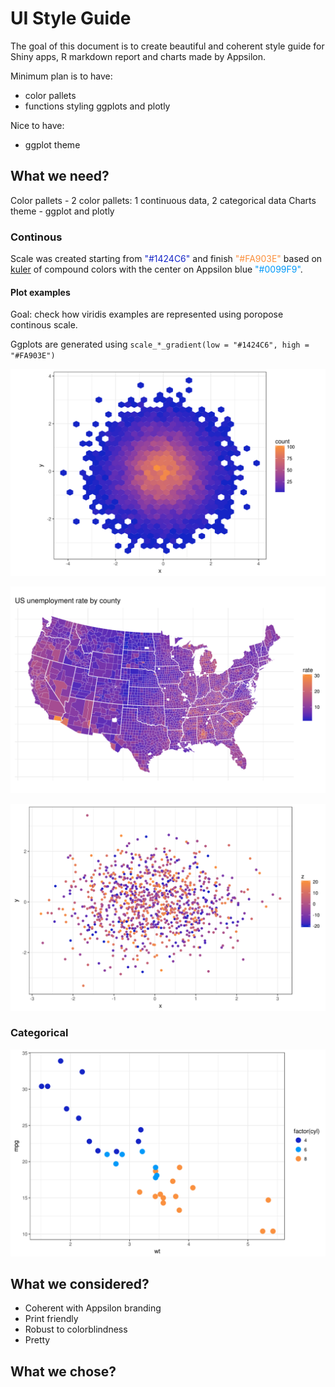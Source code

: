 # UI Style Guide

The goal of this document is to create beautiful and coherent style guide for Shiny apps, R markdown report and charts made by Appsilon.

Minimum plan is to have:
* color pallets
* functions styling ggplots and plotly

Nice to have:
* ggplot theme

## What we need?

Color pallets - 2 color pallets: 1 continuous data, 2 categorical data
Charts theme - ggplot and plotly

### Continous

Scale was created starting from <span style="color:#1424C6">"#1424C6"</span> and finish <span style="color:#FA903E">"#FA903E"</span> based on [kuler](https://color.adobe.com/create/color-wheel/?base=2&rule=Compound&selected=2&name=My%20Color%20Theme&mode=rgb&rgbvalues=0.07764705882352939,0.139242791599822,0.776470588235294,0.23058823529411765,0.2610750121227878,0.5764705882352941,0,0.6,0.9764705882352941,0.9794117647058823,0.5660503410702158,0.24485294117647058,0.776470588235294,0.2813068745571549,0.07764705882352939&swatchOrder=0,1,2,3,4) of compound colors with the center on Appsilon blue <span style="color:#0099F9">"#0099F9"</span>.

#### Plot examples

Goal: check how viridis examples are represented using poropose continous scale.

Ggplots are generated using `scale_*_gradient(low = "#1424C6", high = "#FA903E")`

![Hex example](assets/hex.png)

![Map example](assets/map.png)

![Scatter example](assets/scatter.png)

### Categorical

![Categorical scatter](assets/simple_categorical.png)

## What we considered?

* Coherent with Appsilon branding
* Print friendly
* Robust to colorblindness
* Pretty

## What we chose?
